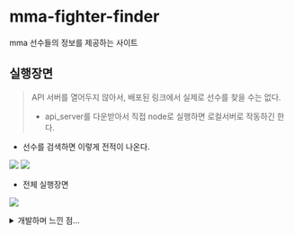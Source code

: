 # mma-fighter-finder
mma 선수들의 정보를 제공하는 사이트

## 실행장면
> API 서버를 열어두지 않아서, 배포된 링크에서 실제로 선수를 찾을 수는 없다.  
> - api_server를 다운받아서 직접 node로 실행하면 로컬서버로 작동하긴 한다.

- 선수를 검색하면  이렇게 전적이 나온다.  

![](https://user-images.githubusercontent.com/54667577/110948546-d527a900-8384-11eb-8fda-ae3ea57ceba5.png)
![](https://user-images.githubusercontent.com/54667577/110948555-d6f16c80-8384-11eb-9e2c-75afc74554db.png)

- 전체 실행장면  

![](https://user-images.githubusercontent.com/54667577/110946940-dce64e00-8382-11eb-9960-b6a30bf2f1fd.gif)


<details>
<summary>개발하며 느낀 점...</summary>
<div markdown="1">

- 리액트를 공부했으니 뭐라도 만들어보고 싶다는 생각에 제작하였음
  - 아쉬운 점은 리덕스라던가 conetex API를 이용할 생각이었는데 생각보다 상태관리 할 것이 없어서 어쩌다 보니 이용하지 않게되었음... 
- [woog2roid/mma-api](https://github.com/woog2roid/mma-api)를 이용해서 api 서버를 제작하였음
  - 원래 쓰려고 생각한 [오픈소스 mma-api](https://github.com/valish/mma-api)가 있었는데 돌아가질 않아서, fork해서 아주 약간 손을 봤다... 크게 손을 본건 아니고...
- github page를 이용해서 build를 하긴 하였는데, 서버를 여는 것과 관련해서 작업을 전혀 하지 않아서, 선수 검색은 불가능 한 상태로 끝냈는데 조금 아쉽기도 하다...
  - 근데 서버 열면, 좀 힘들 거 같으면서도 재밌을 듯...?

</details>
</div>
